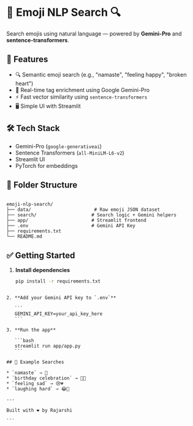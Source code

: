 
# 🤖 Emoji NLP Search 🔍

Search emojis using natural language — powered by **Gemini-Pro** and **sentence-transformers**.

## 🚀 Features

- 🔍 Semantic emoji search (e.g., "namaste", "feeling happy", "broken heart")
- 🤖 Real-time tag enrichment using Google Gemini-Pro
- ⚡ Fast vector similarity using `sentence-transformers`
- 🖥️ Simple UI with Streamlit

## 🛠 Tech Stack

- Gemini-Pro (`google-generativeai`)
- Sentence Transformers (`all-MiniLM-L6-v2`)
- Streamlit UI
- PyTorch for embeddings

## 📂 Folder Structure

```

emoji-nlp-search/
├── data/                       # Raw emoji JSON dataset
├── search/                    # Search logic + Gemini helpers
├── app/                       # Streamlit frontend
├── .env                       # Gemini API Key
├── requirements.txt
└── README.md

````

## ✅ Getting Started

1. **Install dependencies**
   ```bash
   pip install -r requirements.txt
````

2. **Add your Gemini API key to `.env`**

   ```
   GEMINI_API_KEY=your_api_key_here
   ```

3. **Run the app**

   ```bash
   streamlit run app/app.py
   ```

## 📘 Example Searches

* `namaste` → 🙏
* `birthday celebration` → 🎂🎉
* `feeling sad` → 😢💔
* `laughing hard` → 😂🤣

---

Built with ❤️ by Rajarshi

```

